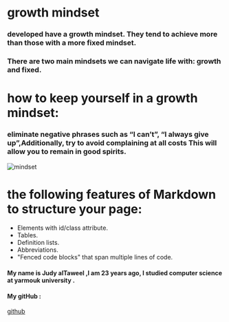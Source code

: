 # growth mindset
### developed  have a growth mindset. They tend to achieve more than those with a more fixed mindset.
### There are two main mindsets we can navigate life with: growth and fixed.

# how to keep yourself in a growth mindset:
###  eliminate negative phrases such as “I can’t”, “I always give up”,Additionally, try to avoid complaining at all costs This will allow you to remain in good spirits.

![mindset](https://metrifit.com/wp-content/uploads/2020/08/growthmindsetlandscape.jpg)


#  the following features of Markdown to structure your page:
- Elements with id/class attribute.
- Tables.
- Definition lists.
- Abbreviations.
- "Fenced code blocks" that span multiple lines of code.

#### My name is Judy alTaweel ,I am 23 years ago, I studied computer science at yarmouk university .
#### My gitHub :
[github](https://github.com/judyal-taweel)
